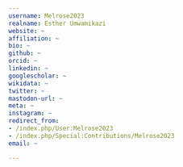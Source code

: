 ```yaml
---
username: Melrose2023
realname: Esther Umwamikazi
website: ~
affiliation: ~
bio: ~
github: ~
orcid: ~
linkedin: ~
googlescholar: ~
wikidata: ~
twitter: ~
mastodon-url: ~
meta: ~
instagram: ~
redirect_from:
- /index.php/User:Melrose2023
- /index.php/Special:Contributions/Melrose2023
email: ~

---
```

